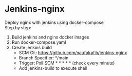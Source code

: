 # Jenkins-nginx

Deploy nginx with jenkins using docker-compose <br>
Step by step:
1. Build jenkins and nginx docker images
2. Run docker-compose.yaml
3. Create jenkins build
   - SCM Git: https://github.com/naufalrafih/jenkins-nginx
   - Branch Specifier: */main
   - Trigger: Poll SCM * * * * * (check every minute)
   - Add jenkins-build to execute shell
